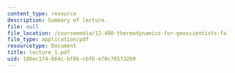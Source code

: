 ```yaml
---
content_type: resource
description: Summary of lecture.
file: null
file_location: /coursemedia/12-480-thermodynamics-for-geoscientists-fall-2006/106ec1f4b64cbf86cbf6e70c765732b9_lecture_1.pdf
file_type: application/pdf
resourcetype: Document
title: lecture_1.pdf
uid: 106ec1f4-b64c-bf86-cbf6-e70c765732b9
---
```

